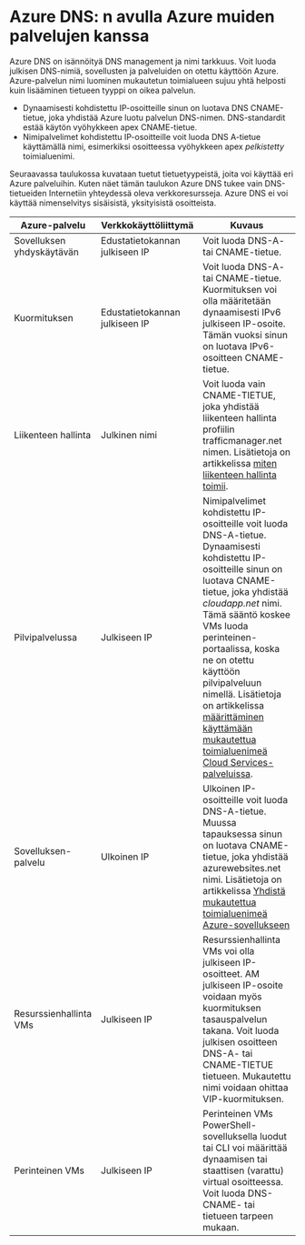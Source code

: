 <properties
  pageTitle="Azure muiden palvelujen kanssa Azure-DNS: n avulla | Microsoft Azure"
  description="Tietoja opit käyttämään Azure DNS Azure muiden nimen selvittäminen"
  services="dns"
  documentationCenter="na"
  authors="sdwheeler"
  manager="carmonm"
  editor=""
  tags="azure dns"
/>
<tags
  ms.service="dns"
  ms.devlang="na"
  ms.topic="article"
  ms.tgt_pltfrm="na"
  ms.workload="infrastructure-services"
  ms.date="09/21/2016"
  ms.author="sewhee"
/>

# <a name="using-azure-dns-with-other-azure-services"></a>Azure DNS: n avulla Azure muiden palvelujen kanssa

Azure DNS on isännöityä DNS management ja nimi tarkkuus. Voit luoda julkisen DNS-nimiä, sovellusten ja palveluiden on otettu käyttöön Azure. Azure-palvelun nimi luominen mukautetun toimialueen sujuu yhtä helposti kuin lisääminen tietueen tyyppi on oikea palvelun.

* Dynaamisesti kohdistettu IP-osoitteille sinun on luotava DNS CNAME-tietue, joka yhdistää Azure luotu palvelun DNS-nimen. DNS-standardit estää käytön vyöhykkeen apex CNAME-tietue.
* Nimipalvelimet kohdistettu IP-osoitteille voit luoda DNS A-tietue käyttämällä nimi, esimerkiksi osoitteessa vyöhykkeen apex _pelkistetty_ toimialuenimi.

Seuraavassa taulukossa kuvataan tuetut tietuetyypeistä, joita voi käyttää eri Azure palveluihin. Kuten näet tämän taulukon Azure DNS tukee vain DNS-tietueiden Internetiin yhteydessä oleva verkkoresursseja. Azure DNS ei voi käyttää nimenselvitys sisäisistä, yksityisistä osoitteista.

| Azure-palvelu | Verkkokäyttöliittymä | Kuvaus |
|---------------|-------------------|-------------|
| Sovelluksen yhdyskäytävän | Edustatietokannan julkiseen IP | Voit luoda DNS-A- tai CNAME-tietue. |
| Kuormituksen | Edustatietokannan julkiseen IP | Voit luoda DNS-A- tai CNAME-tietue. Kuormituksen voi olla määritetään dynaamisesti IPv6 julkiseen IP-osoite. Tämän vuoksi sinun on luotava IPv6-osoitteen CNAME-tietue. |
| Liikenteen hallinta | Julkinen nimi | Voit luoda vain CNAME-TIETUE, joka yhdistää liikenteen hallinta profiilin trafficmanager.net nimen. Lisätietoja on artikkelissa [miten liikenteen hallinta toimii](../traffic-manager/traffic-manager-how-traffic-manager-works.md#traffic-manager-example). |
| Pilvipalvelussa | Julkiseen IP | Nimipalvelimet kohdistettu IP-osoitteille voit luoda DNS-A-tietue. Dynaamisesti kohdistettu IP-osoitteille sinun on luotava CNAME-tietue, joka yhdistää _cloudapp.net_ nimi. Tämä sääntö koskee VMs luoda perinteinen-portaalissa, koska ne on otettu käyttöön pilvipalveluun nimellä. Lisätietoja on artikkelissa [määrittäminen käyttämään mukautettua toimialuenimeä Cloud Services-palveluissa](../cloud-services/cloud-services-custom-domain-name-portal.md). |
| Sovelluksen-palvelu | Ulkoinen IP | Ulkoinen IP-osoitteille voit luoda DNS-A-tietue. Muussa tapauksessa sinun on luotava CNAME-tietue, joka yhdistää azurewebsites.net nimi. Lisätietoja on artikkelissa [Yhdistä mukautettua toimialuenimeä Azure-sovellukseen](../app-service-web/web-sites-custom-domain-name.md) |
| Resurssienhallinta VMs | Julkiseen IP | Resurssienhallinta VMs voi olla julkiseen IP-osoitteet. AM julkiseen IP-osoite voidaan myös kuormituksen tasauspalvelun takana. Voit luoda julkisen osoitteen DNS-A- tai CNAME-TIETUE tietueen. Mukautettu nimi voidaan ohittaa VIP-kuormituksen. |
| Perinteinen VMs | Julkiseen IP | Perinteinen VMs PowerShell-sovelluksella luodut tai CLI voi määrittää dynaamisen tai staattisen (varattu) virtual osoitteessa. Voit luoda DNS-CNAME- tai tietueen tarpeen mukaan. |
